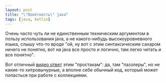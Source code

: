 ```yaml
---
layout: post
title: "\"Понятность\" java"
tags: [java, kotlin]
---
```

Очень часто чуть ли не единственным техническим аргументом в пользу использования java, а не какого-нибудь высокоуровневного языка, слышу что-то вроде "ой, ну вот с этим синтаксическим сахаром ничего не понятно, вот на java все просто и логично, там легко читать и все понятно".

Вот отличный [видео ответ](https://youtu.be/w6hhjg_gt_M) этим "простакам": да, там "паззлеры", но не какие-то хитровычурные, а вполне себе обычный код, который может попасться при работе с коллекциями.
 
